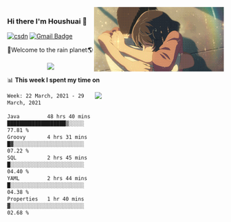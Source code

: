 <img  align='right' height="150" src="https://github.com/LikeRainDay/LikeRainDay/blob/master/pic/img_rain_1.gif?raw=true">



### Hi there I'm Houshuai :lemon:

[![csdn](https://img.shields.io/badge/-csdn-c14438?style=flat-square&logo=c&logoColor=white)](https://blog.csdn.net/qq_15807167)
[![Gmail Badge](https://img.shields.io/badge/-gmail-c14438?style=flat-square&logo=Gmail&logoColor=white&link=mailto:houshuai0816@gmail.com)](mailto:houshuai0816@gmail.com)

🚀Welcome to the rain planet🌎

<center>
<img align='center'  src="https://source.unsplash.com/random/1200x600">
</center>

📊 **This week I spent my time on**

<img align='right'   width="300" src="https://github-readme-stats.vercel.app/api?username=LikeRainDay&show_icons=true&title_color=fff&icon_color=79ff97&text_color=9f9f9f&bg_color=151515">

<!--START_SECTION:waka-->
```text
Week: 22 March, 2021 - 29 March, 2021

Java         48 hrs 40 mins  ███████████████████▒░░░░░   77.81 % 
Groovy       4 hrs 31 mins   █▓░░░░░░░░░░░░░░░░░░░░░░░   07.22 % 
SQL          2 hrs 45 mins   █░░░░░░░░░░░░░░░░░░░░░░░░   04.40 % 
YAML         2 hrs 44 mins   █░░░░░░░░░░░░░░░░░░░░░░░░   04.38 % 
Properties   1 hr 40 mins    ▓░░░░░░░░░░░░░░░░░░░░░░░░   02.68 % 
```
<!--END_SECTION:waka-->
